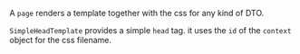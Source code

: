 A `page` renders a template together with the css for any kind of DTO.

`SimpleHeadTemplate` provides a simple `head` tag. it uses the `id` of the `context` object for the css filename.